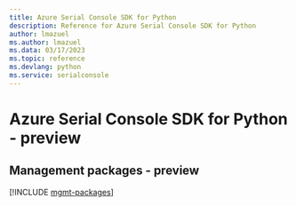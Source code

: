 ```yaml
---
title: Azure Serial Console SDK for Python
description: Reference for Azure Serial Console SDK for Python
author: lmazuel
ms.author: lmazuel
ms.data: 03/17/2023
ms.topic: reference
ms.devlang: python
ms.service: serialconsole
---
```

# Azure Serial Console SDK for Python - preview

## Management packages - preview
[!INCLUDE [mgmt-packages](serial-console-mgmt-index.md)]